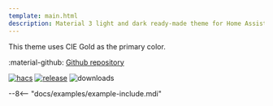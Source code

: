 ```yaml
---
template: main.html
description: Material 3 light and dark ready-made theme for Home Assistant. Example C04 is based on Gold as the primary color. Check the screenshots and theme config!
---
```


This theme uses CIE Gold as the primary color.

:material-github: [Github repository][m3-theme-github-url]

[![hacs][hacs-badge]][hacs-url]
[![release][release-badge]][release-url]
![downloads][downloads-badge]

--8<-- "docs/examples/example-include.mdi"

<!--- References to pictures... --->

[AmoebeLabs Material 3 Theme Palettes]: ../assets/screenshots/m3-theme-c04-palettes.png
[AmoebeLabs Material 3 Theme Surfaces]: ../assets/screenshots/m3-theme-c04-surfaces.png
[AmoebeLabs Material 3 Theme Light]: ../assets/screenshots/m3-theme-c04-light.png
[AmoebeLabs Material 3 Theme Dark]: ../assets/screenshots/m3-theme-c04-dark.png

[AmoebeLabs Material 3 Theme Example Light]: ../assets/screenshots/m3-example-c04-light.png
[AmoebeLabs Material 3 Theme Example Dark]: ../assets/screenshots/m3-example-c04-dark.png

<!--- References to external links... --->

[sak-example-12-url]: https://swiss-army-knife.docs.amoebelabs.com/examples/example-12/
[m3-theme-github-url]: https://github.com/AmoebeLabs/HA-Theme_M3-c04-gold

<!-- Badges -->

[hacs-url]: https://github.com/hacs/default
[hacs-badge]: https://img.shields.io/badge/HACS-Default-41BDF5.svg?style=for-the-badge
[release-badge]: https://img.shields.io/github/v/release/AmoebeLabs/HA-Theme_M3-c04-gold?style=for-the-badge
[downloads-badge]: https://img.shields.io/github/downloads/AmoebeLabs/HA-Theme_M3-c04-gold/total?style=for-the-badge


<!-- References -->

[home-assistant]: https://www.home-assistant.io/
[home-assitant-theme-docs]: https://www.home-assistant.io/integrations/frontend/#defining-themes
[hacs]: https://hacs.xyz
[release-url]: https://github.com/AmoebeLabs/HA-Theme_M3-c04-gold/releases
[sak-docs-url]: https://swiss-army-knife.docs.amoebelabs.com/
